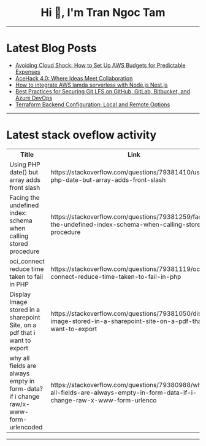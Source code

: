 <h1 align="center">Hi 👋, I'm Tran Ngoc Tam</h1>

---

# Latest Blog Posts 
<!-- BLOG-POST-LIST:START -->
- [Avoiding Cloud Shock: How to Set Up AWS Budgets for Predictable Expenses](https://dev.to/lindiwe09/avoiding-cloud-shock-how-to-set-up-aws-budgets-for-predictable-expenses-495h)
- [AceHack 4.0: Where Ideas Meet Collaboration](https://dev.to/acehack/acehack-40-where-ideas-meet-collaboration-22p5)
- [How to integrate AWS lamda serverless with Node.js Nest.js](https://dev.to/shaikhalamin/how-to-integrate-aws-lamda-serverless-with-nodejs-nestjs-5060)
- [Best Practices for Securing Git LFS on GitHub, GitLab, Bitbucket, and Azure DevOps](https://dev.to/gitprotect/best-practices-for-securing-git-lfs-on-github-gitlab-bitbucket-and-azure-devops-hom)
- [Terraform Backend Configuration: Local and Remote Options](https://dev.to/env0/terraform-backend-configuration-local-and-remote-options-1e0e)
<!-- BLOG-POST-LIST:END -->

---

# Latest stack oveflow activity
<table>
  <tr><th>Title</th><th>Link</th></tr>
  <!-- STACKOVERFLOW:START --><tr><td>Using PHP date&lpar;&rpar; but array adds front slash</td><td>https://stackoverflow.com/questions/79381410/using-php-date-but-array-adds-front-slash</td></tr><tr><td>Facing the undefined index: schema when calling stored procedure</td><td>https://stackoverflow.com/questions/79381259/facing-the-undefined-index-schema-when-calling-stored-procedure</td></tr><tr><td>oci_connect reduce time taken to fail in PHP</td><td>https://stackoverflow.com/questions/79381119/oci-connect-reduce-time-taken-to-fail-in-php</td></tr><tr><td>Display Image stored in a sharepoint Site, on a pdf that i want to export</td><td>https://stackoverflow.com/questions/79381050/display-image-stored-in-a-sharepoint-site-on-a-pdf-that-i-want-to-export</td></tr><tr><td>why all fields are always empty in form-data? if i change raw/x-www-form-urlencoded</td><td>https://stackoverflow.com/questions/79380988/why-all-fields-are-always-empty-in-form-data-if-i-change-raw-x-www-form-urlenco</td></tr><!-- STACKOVERFLOW:END -->
</table>

---


